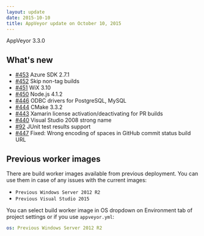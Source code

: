```yaml
---
layout: update
date: 2015-10-10
title: AppVeyor update on October 10, 2015
---
```


AppVeyor 3.3.0

## What's new

* [#453](https://github.com/appveyor/ci/issues/453) Azure SDK 2.7.1
* [#452](https://github.com/appveyor/ci/issues/452) Skip non-tag builds
* [#451](https://github.com/appveyor/ci/issues/451) WiX 3.10
* [#450](https://github.com/appveyor/ci/issues/450) Node.js 4.1.2
* [#446](https://github.com/appveyor/ci/issues/446) ODBC drivers for PostgreSQL, MySQL
* [#444](https://github.com/appveyor/ci/issues/444) CMake 3.3.2
* [#443](https://github.com/appveyor/ci/issues/443) Xamarin license activation/deactivating for PR builds
* [#440](https://github.com/appveyor/ci/issues/440) Visual Studio 2008 strong name
* [#92](https://github.com/appveyor/ci/issues/92) JUnit test results support
* [#447](https://github.com/appveyor/ci/issues/447) Fixed: Wrong encoding of spaces in GitHub commit status build URL

## Previous worker images

There are build worker images available from previous deployment. You can use them in case of any issues with the current images:

* `Previous Windows Server 2012 R2`
* `Previous Visual Studio 2015`

You can select build worker image in OS dropdown on Environment tab of project settings or if you use `appveyor.yml`:

```yaml
os: Previous Windows Server 2012 R2
```
